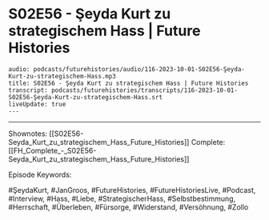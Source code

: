 # S02E56 - Şeyda Kurt zu strategischem Hass | Future Histories

```audio-note
audio: podcasts/futurehistories/audio/116-2023-10-01-S02E56-Şeyda-Kurt-zu-strategischem-Hass.mp3
title: S02E56 - Şeyda Kurt zu strategischem Hass | Future Histories
transcript: podcasts/futurehistories/transcripts/116-2023-10-01-S02E56-Şeyda-Kurt-zu-strategischem-Hass.srt
liveUpdate: true
---

```
---

Shownotes: [[S02E56-Seyda_Kurt_zu_strategischem_Hass_Future_Histories]]
Complete: [[FH_Complete_-_S02E56-Seyda_Kurt_zu_strategischem_Hass_Future_Histories]]

Episode Keywords:

#ŞeydaKurt, #JanGroos, #FutureHistories, #FutureHistoriesLive, #Podcast, #Interview, #Hass, #Liebe, #StrategischerHass, #Selbstbestimmung, #Herrschaft, #Überleben, #Fürsorge, #Widerstand, #Versöhnung, #Zollo
